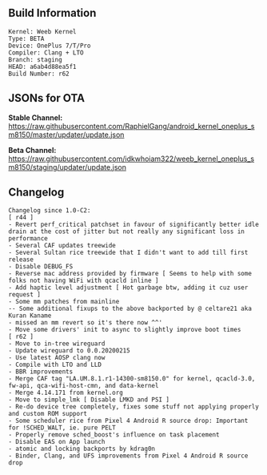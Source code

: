 ## Build Information
```
Kernel: Weeb Kernel
Type: BETA
Device: OnePlus 7/T/Pro
Compiler: Clang + LTO
Branch: staging
HEAD: a6ab4d88ea5f1
Build Number: r62
```

## JSONs for OTA
**Stable Channel:**
https://raw.githubusercontent.com/RaphielGang/android_kernel_oneplus_sm8150/master/updater/update.json

**Beta Channel:**
https://raw.githubusercontent.com/idkwhoiam322/weeb_kernel_oneplus_sm8150/staging/updater/update.json

## Changelog
```
Changelog since 1.0-C2:
[ r44 ]
- Revert perf_critical patchset in favour of significantly better idle drain at the cost of jitter but not really any significant loss in performance
- Several CAF updates treewide
- Several Sultan rice treewide that I didn't want to add till first release
- Disable DEBUG_FS
- Reverse mac address provided by firmware [ Seems to help with some folks not having WiFi with qcacld inline ]
- Add haptic level adjustment [ Hot garbage btw, adding it cuz user request ]
- Some mm patches from mainline
-- Some additional fixups to the above backported by @ celtare21 aka Kuran Kaname
- missed an mm revert so it's there now ^^'
- Move some drivers' init to async to slightly improve boot times 
[ r62 ]
- Move to in-tree wireguard
- Update wireguard to 0.0.20200215
- Use latest AOSP clang now
- Compile with LTO and LLD
- BBR improvements
- Merge CAF tag "LA.UM.8.1.r1-14300-sm8150.0" for kernel, qcacld-3.0, fw-api, qca-wifi-host-cmn, and data-kernel
- Merge 4.14.171 from kernel.org
- Move to simple_lmk [ Disable LMKD and PSI ]
- Re-do device tree completely, fixes some stuff not applying properly and custom ROM support
- Some scheduler rice from Pixel 4 Android R source drop: Important for !SCHED_WALT, ie. pure PELT
- Properly remove sched_boost's influence on task placement
- Disable EAS on App launch
- atomic and locking backports by kdrag0n
- Binder, Clang, and UFS improvements from Pixel 4 Android R source drop
```